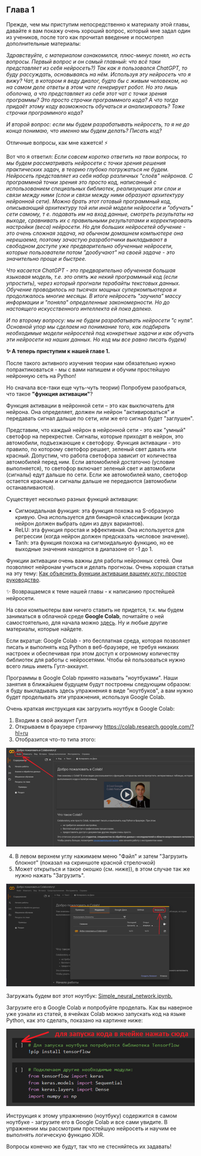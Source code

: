 ## Глава 1

Прежде, чем мы приступим непосредственно к материалу этой главы, давайте я вам покажу очень хороший вопрос, который мне задал один из учеников, после того как прочитал введение и посмотрел дополнительные материалы:

*Здравствуйте, с материалом ознакомился, плюс-минус понял, но есть вопросы.
Первый вопрос и он самый главный: что всё таки представляет из себя нейросеть?) Так как я пользовался ChatGPT, то буду рассуждать, основываясь на нём. Используя эту нейросеть что я вижу? Чат, в котором я веду диалог, будто бы с живым человеком, но на самом деле ответы в этом чате генерирует робот. Но это лишь оболочка, а что представляет из себя этот чат с точки зрения программы? Это просто строчки программного кода? А что тогда придаёт этому коду возможность обучаться и анализировать? Тоже строчки программного кода?*

*И второй вопрос: если мы будем разрабатывать нейросеть, то я не до конца понимаю, что именно мы будем делать? Писать код?*

Отличные вопросы, как мне кажется! ⚡

Вот что я ответил: *Если совсем коротко ответить на твои вопросы, то мы будем рассматривать нейросети с точки зрения решения практических задач, в теорию глубоко погружаться не будем. Нейросеть представляет из себя набор различных "слоёв" нейронов. С программной точки зрения это просто код, написанный с использованием специальных библиотек, реализующих эти слои и связи между ними (слои и связи между ними образуют архитектуру нейронной сети). Можно брать этот готовый программный код, описывающий архитектуру той или иной модели нейросети и "обучать" сети самому, т е. подавать им на вход данные, смотреть результаты на выходе, сравнивать их с правильными результатами и корректировать настройки (веса) нейросети. Но для больших нейросетей обучение - это очень сложная задача, на обычном домашнем компьютере она нерешаема, поэтому зачастую разработчики выкладывают в свободном доступе уже предварительно обученные нейросети, которые пользователи потом "дообучают" на своей задаче - это значительно проще и быстрее.*

*Что касается ChatGPT - это предварительно обученная большая языковая модель, т.е. это опять же некий программный код (если упростить), через который прогнали терабайты текстовых данных. Обучение проводилось на тысячах мощных суперкомпьютеров и продолжалось многие месяцы. В итоге нейросеть "заучила" массу информации и "поняла" определенные закономерности. Но до настоящего искусственного интеллекта ей пока далеко.*

*И по второму вопросу: мы не будем разрабатывать нейросети "с нуля". Основной упор мы сделаем на понимание того, как подбирать необходимые модели нейросетей под конкретные задачи и как обучать эти нейросети на наших данных. Но код мы все равно писать будем)*

**✨ А теперь приступим к нашей главе 1.**

После такого активного изучения теории нам обязательно нужно попрактиковаться - мы с вами напишем и обучим простейшую нейронную сеть на Python!

Но сначала все-таки еще чуть-чуть теории) Попробуем разобраться, что такое **"функция активации"**?

Функция активации в нейронной сети – это как выключатель для нейрона. Она определяет, должен ли нейрон "активироваться" и передавать сигнал дальше по сети, или же его сигнал будет "заглушен".

Представим, что каждый нейрон в нейронной сети - это как "умный" светофор на перекрестке. Сигналы, которые приходят в нейрон, это автомобили, подъезжающие к светофору. Функция активации - это правило, по которому светофор решает, зеленый свет давать или красный. Допустим, что работа светофора зависит от количества автомобилей перед ним. Если автомобилей достаточно (условие выполняется), то светофор включает зеленый свет и автомобили (сигналы) едут дальше по сети. Если же автомобилей мало, светофор остается красным и сигналы дальше не передаются (автомобили останавливаются).

Существует несколько разных функций активации:

- Сигмоидальная функция: эта функция похожа на S-образную кривую. Она используется для бинарной классификации (когда нейрон должен выбрать один из двух вариантов).
- ReLU: эта функция простая и эффективная. Она используется для регрессии (когда нейрон должен предсказать числовое значение).
- Tanh: эта функция похожа на сигмоидальную функцию, но ее выходные значения находятся в диапазоне от -1 до 1.

Функции активации очень важны для работы нейронных сетей. Они позволяют нейронам учиться и делать прогнозы. Очень хорошая статья на эту тему: [Как объяснить функции активации вашему коту: простое руководство](https://habr.com/ru/companies/raft/articles/784964/).

✨ Возвращаемся к теме нашей главы - к написанию простейшей нейросети.

На свои компьютеры вам ничего ставить не придется, т.к. мы будем заниматься в облачной среде **Google Colab**, почитайте о ней самостоятельно, для начала можно [здесь](https://skilbox.ru/media/code/data_science_dostupnyy_kazhdomu/). Ну и любые другие материалы, которые найдете. 

Если вкратце: Google Colab - это бесплатная среда, которая позволяет писать и выполнять код Python в веб-браузере, не требуя никаких настроек и обеспечивая при этом доступ к огромному количеству библиотек для работы с нейросетями. Чтобы ей пользоваться нужно всего лишь иметь Гугл-аккаунт.

Программы в Google Colab принято называть "ноутбуками". Наши занятия в ближайшем будущем будут построены следующим образом: я буду выкладывать здесь упражнения в виде "ноутбуков", а вам нужно будет проделывать эти упражнения, используя Google Colab.

Очень краткая инструкция как загрузить ноутбук в Google Colab:

1. Входим в свой аккаунт Гугл
2. Открываем в браузере страничку https://colab.research.google.com/?hl=ru
3. Отобразится что-то типа этого:

![](media/open_notebook1.jpg)

4. В левом верхнем углу нажимаем меню "Файл" и затем "Загрузить блокнот" (показал на скриншоте красной стрелочкой)
5. Может открыться и такое окошко (см. ниже)), в этом случае так же нужно нажать "Загрузить".

![](media/open_notebook2.jpg)

Загружать будем вот этот ноутбук: [Simple_neural_network.ipynb.](notebooks/Simple_neural_network.ipynb)

Загрузите его в Google Colab и попробуйте проделать. Как вы наверное уже узнали из статей, в ячейках Colab можно запускать код на языке Python, как это сделать, показано на картинке ниже:

![](media/run_code.png)

Инструкция к этому упражнению (ноутбуку) содержится в самом ноутбуке - загрузите его в Google Colab и все сами увидите. В упражнении мы рассмотрим простейшую нейросеть и научим ее выполнять логическую функцию XOR.

Вопросы конечно же будут, так что не стесняйтесь их задавать!

